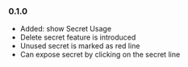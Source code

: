 ### 0.1.0
* Added: show Secret Usage
* Delete secret feature is introduced
* Unused secret is marked as red line
* Can expose secret by clicking on the secret line